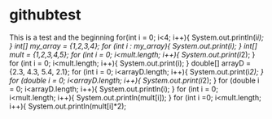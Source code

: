 # githubtest
This is a test and the beginning
for(int i = 0; i<4; i++){
System.out.println(i*i);
}
int[] my_array = {1,2,3,4};
for (int i : my_array){
System.out.print(i);
}
int[] mult = {1,2,3,4,5};
for (int i = 0; i<mult.length; i++){
System.out.print(i*2);
}
for (int i = 0; i<mult.length; i++){
System.out.print(i);
}
double[] arrayD = {2.3, 4.3, 5.4, 2.1};
for (int i = 0; i<arrayD.length; i++){
System.out.print(i*2);
}
for (double i = 0; i<arrayD.length; i++){
System.out.print(i*2);
}
for (double i = 0; i<arrayD.length; i++){
System.out.println(i);
}
for (int i = 0; i<mult.length; i++){
System.out.println(mult[i]);
}
for (int i =0; i<mult.length; i++){
System.out.println(mult[i]*2);
